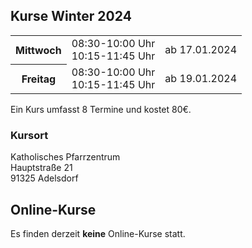 ## Kurse Winter 2024

<table>
<tr><th>Mittwoch</th><td>08:30-10:00 Uhr<br />10:15-11:45 Uhr</td><td>ab 17.01.2024</td></tr>
<tr><th>Freitag</th><td>08:30-10:00 Uhr<br />10:15-11:45 Uhr</td><td>ab 19.01.2024</td></tr>
</table>

Ein Kurs umfasst 8 Termine und kostet 80€.

### Kursort

Katholisches Pfarrzentrum  
Hauptstraße 21  
91325 Adelsdorf

## Online-Kurse

Es finden derzeit **keine** Online-Kurse statt.
